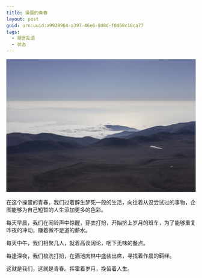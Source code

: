 ```yaml
---
title: 操蛋的青春
layout: post
guid: urn:uuid:a9928964-a397-46e6-8d8d-f0d68c18ca77
tags:
  - 胡言乱语
  - 状态
---
```



[![](/media/files/2009/06/11/cdqc.png)](http://7vikpt.com1.z0.glb.clouddn.com/cdqc.png)

在这个操蛋的青春，我们过着醉生梦死一般的生活，向往着从没尝试过的事物，企图能够为自己短暂的人生添加更多的色彩。

每天早晨，我们在闹铃声中惊醒，穿衣打扮，开始挤上岁月的班车，为了能够重复昨夜的冲动，赚着微不足道的薪水。

每天中午，我们相聚几人，就着高谈阔论，咽下无味的餐点。

每逢深夜，我们梳洗打扮，在酒池肉林中盛装出席，寻找着作晨的羁绊。

这就是我们，这就是青春。挥霍着岁月，挽留着人生。